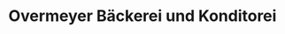 ---
title: "Overmeyer Bäckerei und Konditorei"
url: /drebber/overmeyer-baeckerei-und-konditorei/
shop: Bäckerei
---